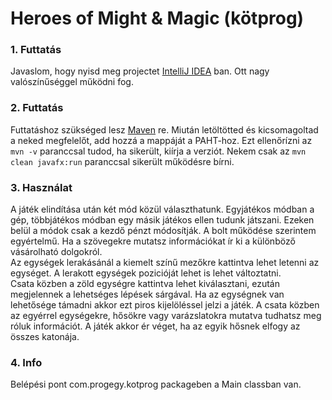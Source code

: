 # Heroes of Might & Magic (kötprog)

### 1. Futtatás

Javaslom, hogy nyisd meg projectet [IntelliJ IDEA](https://www.jetbrains.com/idea/) ban. Ott nagy valószínűséggel működni fog.

### 2. Futtatás

Futtatáshoz szükséged lesz [Maven](https://maven.apache.org/download.cgi) re.
Miután letöltötted és kicsomagoltad a neked megfelelőt, add hozzá a mappáját a PAHT-hoz.
Ezt ellenőrízni az `mvn -v` paranccsal tudod, ha sikerült, kiírja a verziót.
Nekem csak az `mvn clean javafx:run` paranccsal sikerült működésre bírni.

### 3. Használat

A játék elindítása után két mód közül választhatunk.
Egyjátékos módban a gép, többjátékos módban egy másik játékos ellen tudunk játszani. Ezeken belül a módok csak a kezdő pénzt módosítják.
A bolt működése szerintem egyértelmű. Ha a szövegekre mutatsz információkat ír ki a különböző vásárolható dolgokról.  
Az egységek lerakásánál a kiemelt színű mezőkre kattintva lehet letenni az egységet.
A lerakott egységek pozicióját lehet is lehet változtatni.  
Csata közben a zöld egységre kattintva lehet kiválasztani, ezután megjelennek a lehetséges lépések sárgával.
Ha az egységnek van lehetősége támadni akkor ezt piros kijelöléssel jelzi a játék.
A csata közben az egyérrel egységekre, hősökre vagy varázslatokra mutatva tudhatsz meg róluk információt.
A játék akkor ér véget, ha az egyik hősnek elfogy az összes katonája.

### 4. Info

Belépési pont com.progegy.kotprog packageben a Main classban van.

